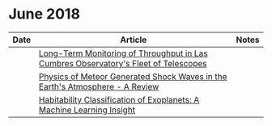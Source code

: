 # June 2018

| Date | Article | Notes | 
| ---- | ---- | ---- |
| | [ Long-Term Monitoring of Throughput in Las Cumbres Observatory's Fleet of Telescopes](https://arxiv.org/abs/1805.12220) |
| | [Physics of Meteor Generated Shock Waves in the Earth's Atmosphere - A Review](https://arxiv.org/abs/1805.07842) |
| | [Habitability Classification of Exoplanets: A Machine Learning Insight](https://arxiv.org/abs/1805.08810) |
